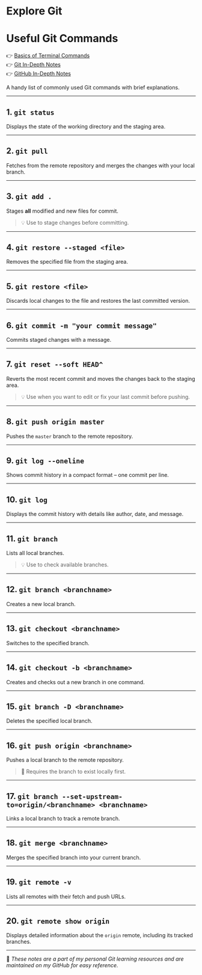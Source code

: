 # Explore Git

# Useful Git Commands

👉 [Basics of Terminal Commands](BasicsOfTerminal.md)\
👉 [Git In-Depth Notes](GitInDepth.md)\
👉 [GitHub In-Depth Notes](GithubInDepth.md)

A handy list of commonly used Git commands with brief explanations.

---

## 1. `git status`
Displays the state of the working directory and the staging area.

---

## 2. `git pull`
Fetches from the remote repository and merges the changes with your local branch.

---

## 3. `git add .`
Stages **all** modified and new files for commit.

> 💡 Use to stage changes before committing.

---

## 4. `git restore --staged <file>`
Removes the specified file from the staging area.

---

## 5. `git restore <file>`
Discards local changes to the file and restores the last committed version.

---

## 6. `git commit -m "your commit message"`
Commits staged changes with a message.

---

## 7. `git reset --soft HEAD^`
Reverts the most recent commit and moves the changes back to the staging area.

> 💡 Use when you want to edit or fix your last commit before pushing.

---

## 8. `git push origin master`
Pushes the `master` branch to the remote repository.

---

## 9. `git log --oneline`
Shows commit history in a compact format – one commit per line.

---

## 10. `git log`
Displays the commit history with details like author, date, and message.

---

## 11. `git branch`
Lists all local branches.

> 💡 Use to check available branches.

---

## 12. `git branch <branchname>`
Creates a new local branch.

---

## 13. `git checkout <branchname>`
Switches to the specified branch.

---

## 14. `git checkout -b <branchname>`
Creates and checks out a new branch in one command.

---

## 15. `git branch -D <branchname>`
Deletes the specified local branch.

---

## 16. `git push origin <branchname>`
Pushes a local branch to the remote repository.

> 🔸 Requires the branch to exist locally first.

---

## 17. `git branch --set-upstream-to=origin/<branchname> <branchname>`
Links a local branch to track a remote branch.

---

## 18. `git merge <branchname>`
Merges the specified branch into your current branch.

---

## 19. `git remote -v`
Lists all remotes with their fetch and push URLs.

---

## 20. `git remote show origin`
Displays detailed information about the `origin` remote, including its tracked branches.

---

📘 _These notes are a part of my personal Git learning resources and are maintained on my GitHub for easy reference._

